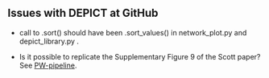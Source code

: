 ## Issues with DEPICT at GitHub

* call to .sort() should have been .sort_values() in network_plot.py and depict_library.py .

* Is it possible to replicate the Supplementary Figure 9 of the Scott paper? See [PW-pipeline](https://github.com/jinghuazhao/PW-pipeline).

